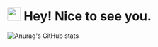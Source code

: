 <h1><img src="https://emojis.slackmojis.com/emojis/images/1531849430/4246/blob-sunglasses.gif?1531849430" width="30"/> Hey! Nice to see you.</h1>


![Anurag's GitHub stats](https://github-readme-stats.vercel.app/api?username=Decem-Y&count_private=true)

